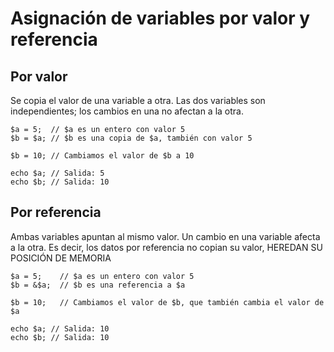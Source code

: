# Asignación de variables por valor y referencia

## Por valor

Se copia el valor de una variable a otra. 
Las dos variables son independientes; los cambios en una no afectan a la otra.

```
$a = 5;  // $a es un entero con valor 5
$b = $a; // $b es una copia de $a, también con valor 5

$b = 10; // Cambiamos el valor de $b a 10

echo $a; // Salida: 5
echo $b; // Salida: 10
```

## Por referencia

Ambas variables apuntan al mismo valor. 
Un cambio en una variable afecta a la otra.
Es decir, los datos por referencia no copian su valor, HEREDAN SU POSICIÓN DE MEMORIA

```
$a = 5;    // $a es un entero con valor 5
$b = &$a;  // $b es una referencia a $a

$b = 10;   // Cambiamos el valor de $b, que también cambia el valor de $a

echo $a; // Salida: 10
echo $b; // Salida: 10
```
